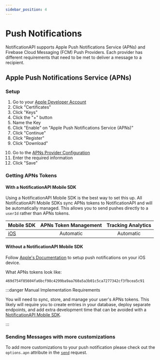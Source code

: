 ```yaml
---
sidebar_position: 4
---
```


# Push Notifications

NotificationAPI supports Apple Push Notifications Service (APNs) and Firebase Cloud Messaging (FCM) Push Providers. Each provider has different requirements that need to be met to deliver a message to a recipient.

## Apple Push Notifications Service (APNs)

### Setup

1. Go to your [Apple Developer Account](https://developer.apple.com/account)
2. Click "Certificates"
3. Click "Keys"
4. Click the "+" button
5. Name the Key
6. Click "Enable" on "Apple Push Notifications Service (APNs)"
7. Click "Continue"
8. Click "Register"
9. Click "Download"
<!-- ToDo: update URL to the push setting tab -->
10. Go to the [APNs Provider Configuration](https://app.notificationapi.com/settings/push)
11. Enter the required information
12. Click "Save"

### Getting APNs Tokens

#### With a NotificationAPI Mobile SDK

Using a NotificationAPI Mobile SDK is the best way to set this up. All NotificationAPI Mobile SDKs sync APNs tokens to NotificationAPI and will be automatically managed. This allows you to send pushes directly to a `userId` rather than APNs tokens.

| Mobile SDK                                                                   | APNs Token Management | Tracking Analytics |
| :--------------------------------------------------------------------------- | :-------------------: | :----------------: |
| [iOS](https://github.com/notificationapi-com/notificationapi-ios-sdk#readme) |       Automatic       |     Automatic      |

#### Without a NotificationAPI Mobile SDK

Follow [Apple's Documentation](https://developer.apple.com/documentation/usernotifications) to setup push notifications on your iOS device.

What APNs tokens look like:

```
469d754f85604fa6bcf98c4299ba9aa760a5a3b01c5ca7277342cf3fbcea5c91
```

:::danger Manual Implementation Requirements

You will need to sync, store, and manage your user's APNs tokens. This likely will require you to create entries in your database, deploy separate endpoints, and add extra development time that can be avoided with a [NotificationAPI Mobile SDK](#with-a-notificationapi-mobile-sdk).

<!-- ToDo: add tracking -->
<!-- If you'd like NotificationAPI delivery and click tracking, you will also need to manually make a request to the `trackingUrl`. -->

:::

### Sending Messages with more customizations

To add more customizations to your push notification please check out the `options.apn` attribute in the [`send`](../reference/server.md#options-additional-customization) request.
